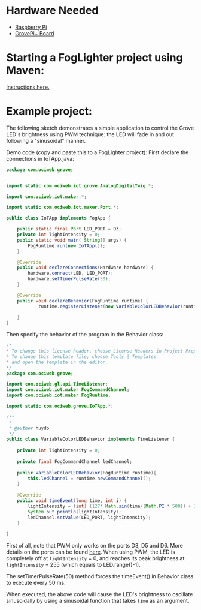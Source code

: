 # Hardware Needed
- [Raspberry Pi](https://www.raspberrypi.org/)
- [GrovePi+ Board](https://www.dexterindustries.com/shop/grovepi-board/)

# Starting a FogLighter project using Maven: 
[Instructions here.](https://github.com/oci-pronghorn/FogLighter/blob/master/README.md)

# Example project:

The following sketch demonstrates a simple application to control the Grove LED's brightness using PWM technique: the LED will fade in and out following a "sinusoidal" manner.

Demo code (copy and paste this to a FogLighter project):
First declare the connections in IoTApp.java:

```java
package com.ociweb.grove;


import static com.ociweb.iot.grove.AnalogDigitalTwig.*;

import com.ociweb.iot.maker.*;

import static com.ociweb.iot.maker.Port.*;

public class IoTApp implements FogApp {

	public static final Port LED_PORT = D3;
	private int lightIntensity = 0;
	public static void main( String[] args) {
		FogRuntime.run(new IoTApp());
	}    

	@Override
	public void declareConnections(Hardware hardware) {
		hardware.connect(LED, LED_PORT);
		hardware.setTimerPulseRate(50);
	}

	@Override
	public void declareBehavior(FogRuntime runtime) {
            runtime.registerListener(new VariableColorLEDBehavior(runtime));
		         
	}
}

```


Then specify the behavior of the program in the Behavior class:

```java
/*
* To change this license header, choose License Headers in Project Properties.
* To change this template file, choose Tools | Templates
* and open the template in the editor.
*/
package com.ociweb.grove;

import com.ociweb.gl.api.TimeListener;
import com.ociweb.iot.maker.FogCommandChannel;
import com.ociweb.iot.maker.FogRuntime;

import static com.ociweb.grove.IoTApp.*;

/**
 *
 * @author huydo
 */
public class VariableColorLEDBehavior implements TimeListener {
    
    private int lightIntensity = 0;
    
    private final FogCommandChannel ledChannel;
    
    public VariableColorLEDBehavior(FogRuntime runtime){
        this.ledChannel = runtime.newCommandChannel();
    }
    
    @Override
    public void timeEvent(long time, int i) {
        lightIntensity = (int) (127* Math.sin(time/(Math.PI * 500)) + 127);
        System.out.println(lightIntensity);
        ledChannel.setValue(LED_PORT, lightIntensity);
    }
    
}
```



First of all, note that PWM only works on the ports D3, D5 and D6. More details on the ports can be found [here](https://www.dexterindustries.com/GrovePi/engineering/port-description/). When using PWM, the LED is completely off at ```lightIntensity``` = 0, and reaches its peak brightness at ```lightIntensity``` = 255 (which equals to LED.range()-1). 

The setTimerPulseRate(50) method forces the timeEvent() in Behavior class to execute every 50 ms. 

When executed, the above code will cause the LED's brightness to oscillate sinusoidally by using a sinusoidal function that takes ```time``` as an argument.






